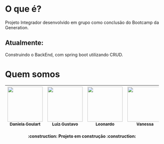 # O que é?
Projeto Integrador desenvolvido em grupo como conclusão do Bootcamp da Generation. 

## Atualmente:
Construindo o BackEnd, com spring boot utilizando CRUD. 



# Quem somos
| [<img src="https://avatars.githubusercontent.com/u/95032107?v=4" width=115><br><sub>Daniela Goulart</sub>](https://github.com/danigoulart) |  [<img src="https://avatars.githubusercontent.com/u/91089946?v=4" width=115><br><sub>Luiz Gustavo</sub>](https://github.com/LGustavoMachado) |  [<img src="https://user-images.githubusercontent.com/95032107/152820097-590e8efa-7a4f-43a0-bb59-83c0415980ed.png" width=115><br><sub>Leonardo</sub>](https://github.com/leodsc) |   [<img src="https://avatars.githubusercontent.com/u/98328341?v=4" width=115><br><sub>Vanessa</sub>](https://github.com/vanessa-nvr) |  [<img src="https://avatars.githubusercontent.com/u/91750608?v=4" width=115><br><sub>João Victor</sub>](https://github.com/victorcosta1) | [<img src="https://user-images.githubusercontent.com/95032107/152822289-ece05534-abd3-450e-9fa9-5f7e5f29fee5.png" width=115><br><sub>Erika Kuo</sub>](https://github.com/erikakuo) | |  [<img src="https://user-images.githubusercontent.com/95032107/152822329-a3832b42-81a8-439e-9a69-8a17d40ecf98.png" width=115><br><sub>Lucas Silva</sub>](https://github.com/lucasbrlos) 
| :---: | :---: | :---: |  :---: |  :---: | :---: |  :---: |  :---: |



<h4 align="center"> 
    :construction:  Projeto em construção  :construction:
</h4>

